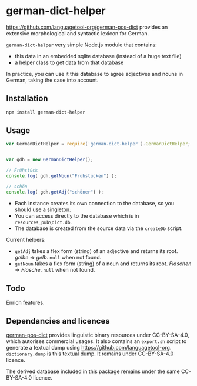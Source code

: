 # german-dict-helper

https://github.com/languagetool-org/german-pos-dict provides an extensive morphological and syntactic lexicon for German.

`german-dict-helper` very simple Node.js module that contains:

* this data in an embedded sqlite database (instead of a huge text file)
* a helper class to get data from that database

In practice, you can use it this database to agree adjectives and nouns in German, taking the case into account.


## Installation 
```sh
npm install german-dict-helper
```

## Usage

```javascript
var GermanDictHelper = require('german-dict-helper').GermanDictHelper;


var gdh = new GermanDictHelper();

// Frühstück
console.log( gdh.getNoun("Frühstücken") );

// schön
console.log( gdh.getAdj("schöner") );
```

* Each instance creates its own connection to the database, so you should use a singleton.
* You can access directly to the database which is in `resources_pub\dict.db`.
* The database is created from the source data via the `createDb` script.

Current helpers:

*  `getAdj` takes a flex form (string) of an adjective and returns its root.  _gelbe_ => _gelb_. `null` when not found.
*  `getNoun` takes a flex form (string) of a noun and returns its root. _Flaschen_ => _Flasche_. `null` when not found.

## Todo

Enrich features.

## Dependancies and licences

[german-pos-dict](https://github.com/languagetool-org/german-pos-dict) provides linguistic binary resources under CC-BY-SA-4.0, which autorises commercial usages. It also contains an `export.sh` script to generate a textual dump using https://github.com/languagetool-org. `dictionary.dump` is this textual dump. It remains under CC-BY-SA-4.0 licence.

The derived database included in this package remains under the same CC-BY-SA-4.0 licence.
